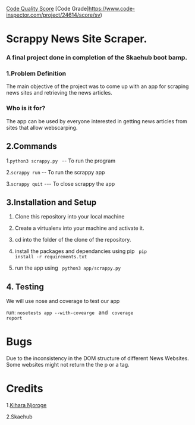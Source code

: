 [Code Quality Score](https://www.code-inspector.com/project/24614/score/svg)  [Code Grade]https://www.code-inspector.com/project/24614/score/sv)

# Scrappy News Site Scraper.
### A final project done in completion of the Skaehub boot bamp.

### 1.Problem Definition
The main objective of the project was to come up with an app for scraping news sites and retrieving the news articles.

### Who is it for?
The app can be used by everyone interested in getting news articles from sites that allow webscarping.


## 2.Commands
   1.<code>python3 scrappy.py </code> -- To run the program
   
   2.<code>scrappy run</code> -- To run the scrappy app
   
   3.<code>scrappy quit</code> ---  To close scrappy the app
   
   
## 3.Installation and Setup

1. Clone this repository into your local machine

2. Create a virtualenv into your machine and activate it.

3. cd into the folder of the clone of the repository.

4. install the packages and dependancies using pip <code> pip install -r requirements.txt </code>

5. run the app using <code> python3 app/scrappy.py </code>

## 4. Testing
We will use nose and coverage to test our app

run: 
    <code>nosetests app --with-covearge </code> and <code> coverage report </code>
  
# Bugs
Due to the inconsistency in the DOM structure of different News Websites. Some websites might not return the the p or a tag.


# Credits
1.[Kihara Njoroge](https://github.com/Babuuh)

2.Skaehub
